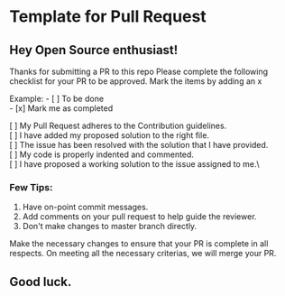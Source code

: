 # Template for Pull Request

## Hey Open Source enthusiast! 
Thanks for submitting a PR to this repo Please complete the following checklist for your PR to be approved. Mark the items by adding an x

Example: - [ ] To be done\
         - [x] Mark me as completed


[ ] My Pull Request adheres to the Contribution guidelines.\
[ ] I have added my proposed solution to the right file.\
[ ] The issue has been resolved with the solution that I have provided.\
[ ] My code is properly indented and commented.\
[ ] I have proposed a working solution to the issue assigned to me.\

### Few Tips:
1. Have on-point commit messages.
2. Add comments on your pull request to help guide the reviewer.
3. Don't make changes to master branch directly. 

Make the necessary changes to ensure that your PR is complete in all respects. On meeting all the necessary criterias, we will merge your PR.

## Good luck. 

